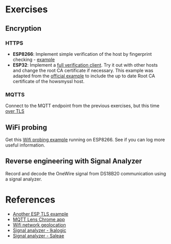 # Exercises

## Encryption
### HTTPS
* **ESP8266**: Implement simple verification of the host by fingerprint checking - [example](https://github.com/esp8266/Arduino/blob/master/libraries/ESP8266WiFi/examples/HTTPSRequest/HTTPSRequest.ino)
* **ESP32**: Implement a [full verification client](src/01_WifiClientSecure). Try it out with other hosts and change the root CA certificate if necessary. This example was adapted from the [official example](https://github.com/espressif/arduino-esp32/blob/master/libraries/WiFiClientSecure/examples/WiFiClientSecure/WiFiClientSecure.ino) to include the up to date Root CA certificate of the howsmyssl host.
    
### MQTTS
Connect to the MQTT endpoint from the previous exercises, but this time [over TLS](src/02_MQTTS)

## WiFi probing
Get this [Wifi probing example](https://github.com/pgenevski/esp8266-sniffer/tree/3df0334b316d9b6e6e36d46792ed9e8a8a8ccc52) running on ESP8266. See if you can log more useful information.

## Reverse engineering with Signal Analyzer
Record and decode the OneWire signal from DS18B20 communication using a signal analyzer.

# References
* [Another ESP TLS example](http://www.iotsharing.com/2017/08/how-to-use-https-in-arduino-esp32.html)
* [MQTT Lens Chrome app](https://chrome.google.com/webstore/detail/mqttlens/hemojaaeigabkbcookmlgmdigohjobjm)
* [Wifi network geolocation](https://wigle.net/)
* [Signal analyzer - Ikalogic](https://ikalogic.com/pages/discontinued-products)
* [Signal analyzer - Saleae](https://www.saleae.com/downloads)
